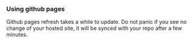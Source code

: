 ### Using github pages

Github pages refresh takes a while to update. Do not panic if you see no change of your hosted site, it will be synced with your repo after a few minutes.